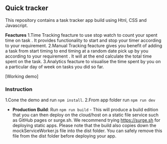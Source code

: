 ## Quick tracker

This repository contains a task tracker app build using Htnl, CSS and Javascript.

**Feactures**
1.Time Tracking feacture to use stop watch to count your spent time on task . It provides functionality to start and stop your timer according to your requirement.
2.Manual Tracking feacture gives you benefit of adding a task from start timing to end timing at a random date pick up by you according to your requirement . It will at the end calculate the total time spent on the task.
3.Analytics feacture to visualise the time spent by you on a particular day of week on tasks you did so far.

[Working demo]
  
  ### Instruction
1.Cone the demo and  run `npm install`.
2.From app folder run `npm run dev`

- **Production Build**: Run `npm run build` - This will produce a build edition that you can then deploy on the cloud/host on a static file service such as GitHub pages or surge.sh.  We recommend trying https://surge.sh for deploying static apps. Please note that the build also copies down the mockServiceWorker.js file into the dist folder. You can safely remove this file from the dist folder before deploying your app.
